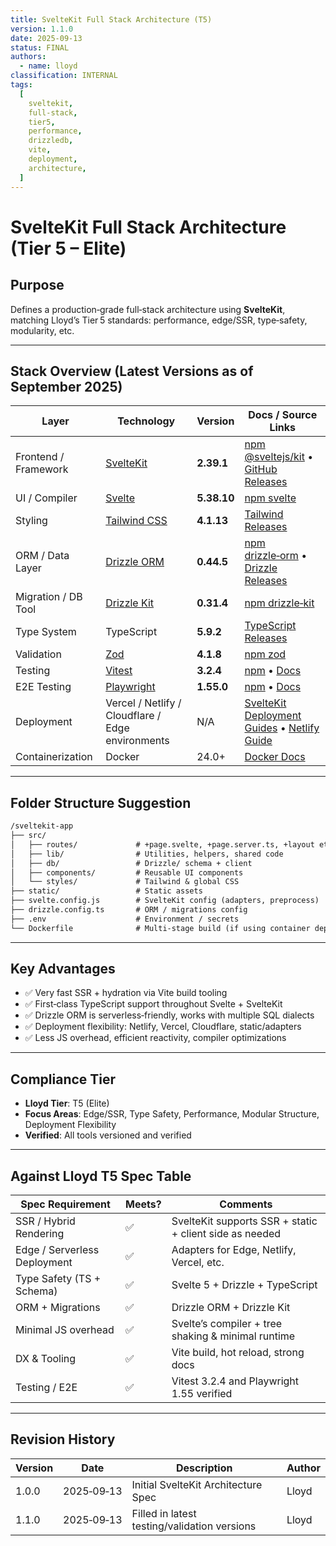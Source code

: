 ```yaml
---
title: SvelteKit Full Stack Architecture (T5)
version: 1.1.0
date: 2025‑09‑13
status: FINAL
authors:
  - name: lloyd
classification: INTERNAL
tags:
  [
    sveltekit,
    full-stack,
    tier5,
    performance,
    drizzledb,
    vite,
    deployment,
    architecture,
  ]
---
```


# SvelteKit Full Stack Architecture (Tier 5 – Elite)

## Purpose

Defines a production‑grade full‑stack architecture using **SvelteKit**, matching Lloyd’s Tier 5 standards: performance, edge/SSR, type‑safety, modularity, etc.

---

## Stack Overview (Latest Versions as of September 2025)

| Layer                | Technology                                                   | Version     | Docs / Source Links                                                                                                                                                                                              |
| -------------------- | ------------------------------------------------------------ | ----------- | ---------------------------------------------------------------------------------------------------------------------------------------------------------------------------------------------------------------- |
| Frontend / Framework | [SvelteKit](https://svelte.dev/docs/kit)                     | **2.39.1**  | [npm @sveltejs/kit](https://www.npmjs.com/package/@sveltejs/kit) • [GitHub Releases](https://github.com/sveltejs/kit/releases)                                                                                   |
| UI / Compiler        | [Svelte](https://svelte.dev/docs)                            | **5.38.10** | [npm svelte](https://www.npmjs.com/package/svelte)                                                                                                                                                               |
| Styling              | [Tailwind CSS](https://tailwindcss.com/docs)                 | **4.1.13**  | [Tailwind Releases](https://github.com/tailwindlabs/tailwindcss/releases)                                                                                                                                        |
| ORM / Data Layer     | [Drizzle ORM](https://orm.drizzle.team/)                     | **0.44.5**  | [npm drizzle‑orm](https://www.npmjs.com/package/drizzle-orm) • [Drizzle Releases](https://github.com/drizzle-team/drizzle-orm/releases)                                                                          |
| Migration / DB Tool  | [Drizzle Kit](https://orm.drizzle.team/docs/latest-releases) | **0.31.4**  | [npm drizzle‑kit](https://www.npmjs.com/package/drizzle-kit)                                                                                                                                                     |
| Type System          | TypeScript                                                   | **5.9.2**   | [TypeScript Releases](https://github.com/microsoft/typescript/releases)                                                                                                                                          |
| Validation           | [Zod](https://zod.dev)                                       | **4.1.8**   | [npm zod](https://www.npmjs.com/package/zod)                                                                                                                                                                     |
| Testing              | [Vitest](https://vitest.dev)                                 | **3.2.4**   | [npm](https://www.npmjs.com/package/vitest) • [Docs](https://vitest.dev/guide/)                                                                                                                                  |
| E2E Testing          | [Playwright](https://playwright.dev/)                        | **1.55.0**  | [npm](https://www.npmjs.com/package/playwright) • [Docs](https://playwright.dev/docs/release-notes)                                                                                                              |
| Deployment           | Vercel / Netlify / Cloudflare / Edge environments            | N/A         | [SvelteKit Deployment Guides](https://developers.cloudflare.com/pages/framework-guides/deploy-a-svelte-kit-site/) • [Netlify Guide](https://docs.netlify.com/build/frameworks/framework-setup-guides/sveltekit/) |
| Containerization     | Docker                                                       | 24.0+       | [Docker Docs](https://docs.docker.com/)                                                                                                                                                                          |

---

## Folder Structure Suggestion

```txt
/sveltekit‑app
├── src/
│   ├── routes/             # +page.svelte, +page.server.ts, +layout etc
│   ├── lib/                # Utilities, helpers, shared code
│   ├── db/                 # Drizzle/ schema + client
│   ├── components/         # Reusable UI components
│   └── styles/             # Tailwind & global CSS
├── static/                 # Static assets
├── svelte.config.js        # SvelteKit config (adapters, preprocess)
├── drizzle.config.ts       # ORM / migrations config
├── .env                    # Environment / secrets
└── Dockerfile              # Multi‑stage build (if using container deployment)
```

---

## Key Advantages

- ✅ Very fast SSR + hydration via Vite build tooling
- ✅ First‑class TypeScript support throughout Svelte + SvelteKit
- ✅ Drizzle ORM is serverless‑friendly, works with multiple SQL dialects
- ✅ Deployment flexibility: Netlify, Vercel, Cloudflare, static/adapters
- ✅ Less JS overhead, efficient reactivity, compiler optimizations

---

## Compliance Tier

- **Lloyd Tier**: T5 (Elite)
- **Focus Areas**: Edge/SSR, Type Safety, Performance, Modular Structure, Deployment Flexibility
- **Verified**: All tools versioned and verified

---

## Against Lloyd T5 Spec Table

| Spec Requirement             | Meets? | Comments                                                |
| ---------------------------- | ------ | ------------------------------------------------------- |
| SSR / Hybrid Rendering       | ✅     | SvelteKit supports SSR + static + client side as needed |
| Edge / Serverless Deployment | ✅     | Adapters for Edge, Netlify, Vercel, etc.                |
| Type Safety (TS + Schema)    | ✅     | Svelte 5 + Drizzle + TypeScript                         |
| ORM + Migrations             | ✅     | Drizzle ORM + Drizzle Kit                               |
| Minimal JS overhead          | ✅     | Svelte’s compiler + tree shaking & minimal runtime      |
| DX & Tooling                 | ✅     | Vite build, hot reload, strong docs                     |
| Testing / E2E                | ✅     | Vitest 3.2.4 and Playwright 1.55 verified               |

---

## Revision History

| Version | Date       | Description                                  | Author |
| ------- | ---------- | -------------------------------------------- | ------ |
| 1.0.0   | 2025‑09‑13 | Initial SvelteKit Architecture Spec          | Lloyd  |
| 1.1.0   | 2025‑09‑13 | Filled in latest testing/validation versions | Lloyd  |
